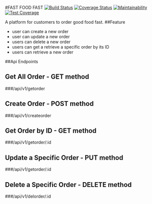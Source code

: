 #FAST FOOD FAST
[![Build Status](https://travis-ci.org/edogbosunny/Fast-Food-Fast-Cycle-36.svg?branch=ft-integrate-continous-integration-160300216)](https://travis-ci.org/edogbosunny/Fast-Food-Fast-Cycle-36) [![Coverage Status](https://coveralls.io/repos/github/edogbosunny/Fast-Food-Fast-Cycle-36/badge.svg?branch=ft-integrate-continous-integration-160300216)](https://coveralls.io/github/edogbosunny/Fast-Food-Fast-Cycle-36?branch=ft-integrate-continous-integration-160300216) [![Maintainability](https://api.codeclimate.com/v1/badges/c2e737db3ea32ed0db56/maintainability)](https://codeclimate.com/github/edogbosunny/Fast-Food-Fast-Cycle-36/maintainability) [![Test Coverage](https://api.codeclimate.com/v1/badges/c2e737db3ea32ed0db56/test_coverage)](https://codeclimate.com/github/edogbosunny/Fast-Food-Fast-Cycle-36/test_coverage)

A platform for customers to order good food fast.
##Feature

- user can create a new order
- user can update a new order
- users can delete a new order
- users can get a retrieve a specific order by its ID
- users can retrieve a new order

##Api Endpoints

## Get All Order  - GET method
###/api/v1/getorder

## Create Order - POST method
###/api/v1/createorder

## Get Order by ID - GET method
###/api/v1/getorder/:id

## Update a Specific Order - PUT method 
###/api/v1/getorder/:id

## Delete a Specific Order - DELETE method 
###/api/v1/delorder/:id